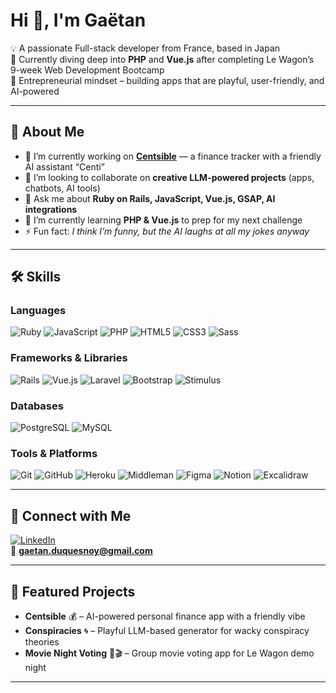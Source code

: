 # Hi 👋, I'm Gaëtan

💡 A passionate Full-stack developer from France, based in Japan  
🌱 Currently diving deep into **PHP** and **Vue.js** after completing Le Wagon’s 9-week Web Development Bootcamp  
🚀 Entrepreneurial mindset – building apps that are playful, user-friendly, and AI-powered  

---

## 🌟 About Me
- 🔭 I’m currently working on **[Centsible](https://github.com/GaetanDuq/centsible)** — a finance tracker with a friendly AI assistant “Centi”  
- 🤝 I’m looking to collaborate on **creative LLM-powered projects** (apps, chatbots, AI tools)  
- 💬 Ask me about **Ruby on Rails, JavaScript, Vue.js, GSAP, AI integrations**  
- 🌱 I’m currently learning **PHP & Vue.js** to prep for my next challenge  
- ⚡ Fun fact: *I think I’m funny, but the AI laughs at all my jokes anyway*  

---

## 🛠️ Skills

### Languages
![Ruby](https://img.shields.io/badge/Ruby-CC342D?style=for-the-badge&logo=ruby&logoColor=white)
![JavaScript](https://img.shields.io/badge/JavaScript-F7DF1E?style=for-the-badge&logo=javascript&logoColor=black)
![PHP](https://img.shields.io/badge/PHP-777BB4?style=for-the-badge&logo=php&logoColor=white)
![HTML5](https://img.shields.io/badge/HTML5-E34F26?style=for-the-badge&logo=html5&logoColor=white)
![CSS3](https://img.shields.io/badge/CSS3-1572B6?style=for-the-badge&logo=css3&logoColor=white)
![Sass](https://img.shields.io/badge/Sass-CC6699?style=for-the-badge&logo=sass&logoColor=white)

### Frameworks & Libraries
![Rails](https://img.shields.io/badge/Rails-D30001?style=for-the-badge&logo=rubyonrails&logoColor=white)
![Vue.js](https://img.shields.io/badge/Vue.js-35495E?style=for-the-badge&logo=vuedotjs&logoColor=4FC08D)
![Laravel](https://img.shields.io/badge/Laravel-FF2D20?style=for-the-badge&logo=laravel&logoColor=white)
![Bootstrap](https://img.shields.io/badge/Bootstrap-7952B3?style=for-the-badge&logo=bootstrap&logoColor=white)
![Stimulus](https://img.shields.io/badge/Stimulus-6B7280?style=for-the-badge) 

### Databases
![PostgreSQL](https://img.shields.io/badge/PostgreSQL-316192?style=for-the-badge&logo=postgresql&logoColor=white)
![MySQL](https://img.shields.io/badge/MySQL-4479A1?style=for-the-badge&logo=mysql&logoColor=white)

### Tools & Platforms
![Git](https://img.shields.io/badge/Git-F05032?style=for-the-badge&logo=git&logoColor=white)
![GitHub](https://img.shields.io/badge/GitHub-181717?style=for-the-badge&logo=github&logoColor=white)
![Heroku](https://img.shields.io/badge/Heroku-430098?style=for-the-badge&logo=heroku&logoColor=white)
![Middleman](https://img.shields.io/badge/Middleman-E9573F?style=for-the-badge&logo=rubygems&logoColor=white)
![Figma](https://img.shields.io/badge/Figma-F24E1E?style=for-the-badge&logo=figma&logoColor=white)
![Notion](https://img.shields.io/badge/Notion-000000?style=for-the-badge&logo=notion&logoColor=white)
![Excalidraw](https://img.shields.io/badge/Excalidraw-6965DB?style=for-the-badge)


---


## 🔗 Connect with Me
[![LinkedIn](https://img.shields.io/badge/LinkedIn-blue?logo=linkedin&logoColor=white)](https://linkedin.com/in/gaetanduquesnoy)  
📧 **gaetan.duquesnoy@gmail.com**

---

## 🌟 Featured Projects
- **Centsible** 💰 – AI-powered personal finance app with a friendly vibe  
- **Conspiracies** 🌀 – Playful LLM-based generator for wacky conspiracy theories  
- **Movie Night Voting** 🍕🎬 – Group movie voting app for Le Wagon demo night  

---
